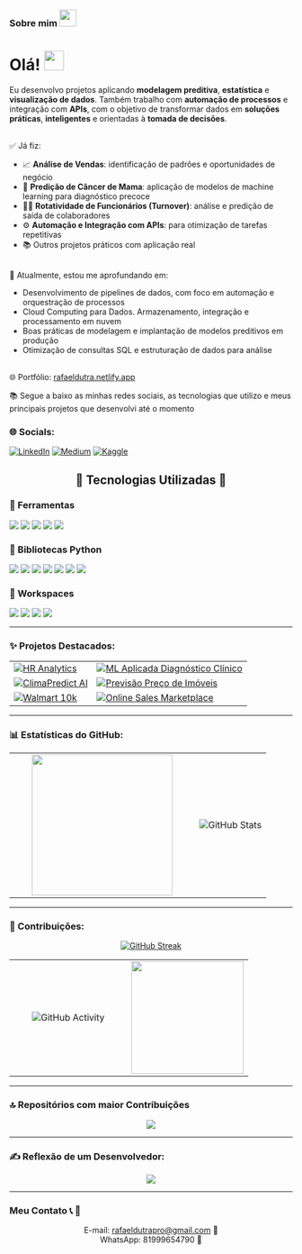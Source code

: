 ### Sobre mim <img src="https://media1.giphy.com/media/v1.Y2lkPTc5MGI3NjExZWp5bWdnNDRna255dTAzazBza2p5ZW43bjZrZHd0bXAwYmVsa3MzcyZlcD12MV9pbnRlcm5hbF9naWZfYnlfaWQmY3Q9Zw/78XCFBGOlS6keY1Bil/giphy.gif" width="30">

# Olá! <img src="https://github.com/TheDudeThatCode/TheDudeThatCode/blob/master/Assets/Hi.gif" width="35" />

Eu desenvolvo projetos aplicando **modelagem preditiva**, **estatística** e **visualização de dados**. Também trabalho com **automação de processos** e integração com **APIs**, com o objetivo de transformar dados em **soluções práticas**, **inteligentes** e orientadas à **tomada de decisões**.
<br><br> 

✅ Já fiz:

- 📈 **Análise de Vendas**: identificação de padrões e oportunidades de negócio
- 🧬 **Predição de Câncer de Mama**: aplicação de modelos de machine learning para diagnóstico precoce
- 🧑‍💼 **Rotatividade de Funcionários (Turnover)**: análise e predição de saída de colaboradores
- ⚙️ **Automação e Integração com APIs**: para otimização de tarefas repetitivas
- 📚 Outros projetos práticos com aplicação real


<br>🚀 Atualmente, estou me aprofundando em:

- Desenvolvimento de pipelines de dados, com foco em automação e orquestração de processos
- Cloud Computing para Dados. Armazenamento, integração e processamento em nuvem
- Boas práticas de modelagem e implantação de modelos preditivos em produção
- Otimização de consultas SQL e estruturação de dados para análise
  

<br>🌐 Portfólio: [rafaeldutra.netlify.app](https://rafaeldutra.netlify.app/) <br>

📚 Segue a baixo as minhas redes sociais, as tecnologias que utilizo e meus principais projetos que desenvolvi até o momento
<br>

### 🌐 Socials:

[![LinkedIn](https://img.shields.io/badge/LinkedIn-%230077B5.svg?logo=linkedin&logoColor=white)](https://linkedin.com/in/rafaelsantoshome) [![Medium](https://img.shields.io/badge/Medium-%23000000.svg?logo=medium&logoColor=white)](https://medium.com/@santosrafaelpro) [![Kaggle](https://img.shields.io/badge/Kaggle-%23020F7A.svg?logo=kaggle&logoColor=white)](https://www.kaggle.com/raeldata)

</div>

<h2 align="center">🔹 Tecnologias Utilizadas 🔹</h2>

<h3 align="left">🔹 Ferramentas</h3>

<p align="left">
  <img src="https://img.shields.io/badge/Python-3776AB.svg?style=for-the-badge&logo=python&logoColor=white" />
  <img src="https://img.shields.io/badge/SQL-4479A1.svg?style=for-the-badge&logo=postgresql&logoColor=white" />
  <img src="https://img.shields.io/badge/GitHub-181717.svg?style=for-the-badge&logo=github&logoColor=white" />
  <img src="https://img.shields.io/badge/Git-F05032.svg?style=for-the-badge&logo=git&logoColor=white" />
  <img src="https://img.shields.io/badge/Excel-217346.svg?style=for-the-badge&logo=microsoft-excel&logoColor=white" />
</p>

<h3 align="left">🔹 Bibliotecas Python</h3>

<p align="left">
  <img src="https://img.shields.io/badge/Pandas-150458.svg?style=for-the-badge&logo=pandas&logoColor=white" />
  <img src="https://img.shields.io/badge/NumPy-013243.svg?style=for-the-badge&logo=numpy&logoColor=white" />
  <img src="https://img.shields.io/badge/Matplotlib-11557c.svg?style=for-the-badge&logo=plotly&logoColor=white" />
  <img src="https://img.shields.io/badge/Scikit_Learn-F7931E.svg?style=for-the-badge&logo=scikit-learn&logoColor=white" />
  <img src="https://img.shields.io/badge/Seaborn-009688.svg?style=for-the-badge&logo=seaborn&logoColor=white" />
  <img src="https://img.shields.io/badge/TensorFlow-FF6F00.svg?style=for-the-badge&logo=TensorFlow&logoColor=white" />
  <img src="https://img.shields.io/badge/PyTorch-EE4C2C.svg?style=for-the-badge&logo=PyTorch&logoColor=white" />
</p>

<h3 align="left">🔹 Workspaces</h3>

<p align="left">
  <img src="https://img.shields.io/badge/Jupyter-F37626.svg?style=for-the-badge&logo=jupyter&logoColor=white" />
  <img src="https://img.shields.io/badge/PyCharm-000000.svg?style=for-the-badge&logo=pycharm&logoColor=white" />
  <img src="https://img.shields.io/badge/Google_Colab-F9AB00.svg?style=for-the-badge&logo=googlecolab&logoColor=white" />
  <img src="https://img.shields.io/badge/VS_Code-007ACC.svg?style=for-the-badge&logo=visualstudiocode&logoColor=white" />
</p>

<!-- <h3 align="center">Desenvolvimento</h3>

<p align="center">
<img src="https://upload.wikimedia.org/wikipedia/commons/3/38/Jupyter_logo.svg" alt="Jupyter Notebook" width="55" height="55"/>
  <img src="https://www.vectorlogo.zone/logos/reactjs/reactjs-icon.svg" alt="react" width="55" height="55"/>
  <img src="https://www.vectorlogo.zone/logos/javascript/javascript-icon.svg" alt="javascript" width="55" height="55"/>
  <img src="https://www.vectorlogo.zone/logos/python/python-icon.svg" alt="python" width="55" height="55"/>
  <img src="https://raw.githubusercontent.com/Haell39/Images-Icons/refs/heads/main/SVG/mongodb-svgrepo-com.svg" alt="MongoDB" width="55" height="55"/>

</p> -->

  <!-- <img src="https://raw.githubusercontent.com/Haell39/Images-Icons/refs/heads/main/SVG/tailwindcss-icon-icon-original.svg" alt="Tailwind CSS" width="60" height="60"/>
  <img src="https://www.vectorlogo.zone/logos/dotnet/dotnet-icon.svg" alt="csharp" width="60" height="60"/>
    <img src="https://upload.wikimedia.org/wikipedia/commons/6/61/HTML5_logo_and_wordmark.svg" alt="html" width="55" height="55"/>
  <img src="https://upload.wikimedia.org/wikipedia/commons/6/62/CSS3_logo.svg" alt="css" width="50 height="50/>

    
   -->

---

### ✨ Projetos Destacados:

<div align="center">

<table>
  <tr>
    <td>
      <a href="https://github.com/Haell39/HR-Analytics">
        <img src="https://github-readme-stats.vercel.app/api/pin/?username=Haell39&repo=HR-Analytics&theme=tokyonight" alt="HR Analytics">
      </a>
    </td>
    <td>
      <a href="https://github.com/Haell39/ML-Aplicada-Diagnostico-Clinico">
        <img src="https://github-readme-stats.vercel.app/api/pin/?username=Haell39&repo=ML-Aplicada-Diagnostico-Clinico&theme=tokyonight" alt="ML Aplicada Diagnóstico Clínico">
      </a>
    </td>
  </tr>
  <tr>
    <td>
      <a href="https://github.com/Haell39/ClimaPredict_AI">
        <img src="https://github-readme-stats.vercel.app/api/pin/?username=Haell39&repo=ClimaPredict_AI&theme=tokyonight" alt="ClimaPredict AI">
      </a>
    </td>
    <td>
      <a href="https://github.com/Haell39/Previsao_Preco_de_Imoveis">
        <img src="https://github-readme-stats.vercel.app/api/pin/?username=Haell39&repo=Previsao_Preco_de_Imoveis&theme=tokyonight" alt="Previsão Preço de Imóveis">
      </a>
    </td>
  </tr>
  <tr>
    <td>
      <a href="https://github.com/Haell39/walmart10k">
        <img src="https://github-readme-stats.vercel.app/api/pin/?username=Haell39&repo=walmart10k&theme=tokyonight" alt="Walmart 10k">
      </a>
    </td>
    <td>
      <a href="https://github.com/Haell39/online_sales-marketplace">
        <img src="https://github-readme-stats.vercel.app/api/pin/?username=Haell39&repo=online_sales-marketplace&theme=tokyonight" alt="Online Sales Marketplace">
      </a>
    </td>
  </tr>
</table>

</div>

---

### 📊 Estatísticas do GitHub:

<div align="center">
  <table>
    <tr>
    <td style="padding-left: 40px;">
        <img src="https://media3.giphy.com/media/v1.Y2lkPTc5MGI3NjExYWJ5N2F1eDJsaHplOGt3YWhhYXVxZWY0Y2JwbnZ4M2oyOTZjYWRrMCZlcD12MV9pbnRlcm5hbF9naWZfYnlfaWQmY3Q9Zw/qgQUggAC3Pfv687qPC/giphy.gif" width="250">
      </td>
      <td style="padding-left: 40px;">
        <img src="https://github-readme-stats.vercel.app/api?username=Haell39&show_icons=true&theme=dark" alt="GitHub Stats">
      </td>
    </tr>
  </table>
</div>

---

### 🌟 Contribuições:

<div align="center">
  
[![GitHub Streak](https://github-readme-streak-stats.herokuapp.com/?user=Haell39&theme=dark)](https://git.io/streak-stats)

<div align="center">
  <table>
    <tr>
    <td style="padding-left: 40px;">
        <img src="https://github-readme-activity-graph.vercel.app/graph?username=Haell39&theme=tokyonight&hide_border=true" alt="GitHub Activity">
      </td>
      <td style="padding-left: 40px;">
        <img src="https://media2.giphy.com/media/v1.Y2lkPTc5MGI3NjExa2thaHQydmJpYW1lN2V4dGN5YnZleGZpcXhqbXgzdnF4cHhsNnNxYSZlcD12MV9pbnRlcm5hbF9naWZfYnlfaWQmY3Q9Zw/LaVp0AyqR5bGsC5Cbm/giphy.gif" width="200">
      </td>
    </tr>
  </table>
</div>

</div>

---

</div>

### 🔝 Repositórios com maior Contribuições

<div align="center">
  
![](https://github-contributor-stats.vercel.app/api?username=Haell39&limit=5&theme=tokyonight&combine_all_yearly_contributions=true)

</div>

---

### ✍️ Reflexão de um Desenvolvedor:

<div align="center">

![](https://quotes-github-readme.vercel.app/api?type=horizontal&theme=tokyonight&quote=A+computação+é+nenhuma+outra+coisa+senão+uma+matemática+disfarçada.&author=Edsger+W.+Dijkstra)

</div>

---

<div align="center">

</div>

### Meu Contato 📞 📩

<div align="center">
  
E-mail: rafaeldutrapro@gmail.com 📧<br>
WhatsApp: 81999654790 📱<br>

</div>
